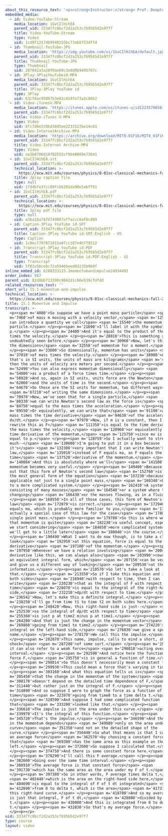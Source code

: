 ```yaml
---
about_this_resource_text: '<p><strong>Instructor:</strong> Prof. Deepto Chakrabarty</p>'
embedded_media:
  - id: Video-YouTube-Stream
    media_location: 1GvCIlHihEA
    parent_uid: 33347fc8bcf2d2a253c769565d2e97f7
    title: Video-YouTube-Stream
    type: Video
    uid: 1cd9712174b9948155bc73a68f53dffd
  - id: Thumbnail-YouTube-JPG
    media_location: 'https://img.youtube.com/vi/1GvCIlHihEA/default.jpg'
    parent_uid: 33347fc8bcf2d2a253c769565d2e97f7
    title: Thumbnail-YouTube-JPG
    type: Thumbnail
    uid: 287042a3a28f0ae89c3e0d9b9495767c
  - id: 3Play-3PlayYouTubeid-MP4
    media_location: 1GvCIlHihEA
    parent_uid: 33347fc8bcf2d2a253c769565d2e97f7
    title: 3Play-3Play YouTube id
    type: 3Play
    uid: 63cf8ac95097b3e02c4197e73a2c88b2
  - id: Video-iTunesU-MP4
    media_location: 'https://itunes.apple.com/us/itunes-u/id1223579658'
    parent_uid: 33347fc8bcf2d2a253c769565d2e97f7
    title: Video-iTunes U-MP4
    type: Video
    uid: 8fc7d6e339bd38d5ae2233527be14c01
  - id: Video-InternetArchive-MP4
    media_location: 'https://archive.org/download/MIT8.01F16/MIT8_01F16_L15v01_360p.mp4'
    parent_uid: 33347fc8bcf2d2a253c769565d2e97f7
    title: Video-Internet Archive-MP4
    type: Video
    uid: aa3b8786819782552cf9b48889e73041
  - id: 1GvCIlHihEA.srt
    parent_uid: 33347fc8bcf2d2a253c769565d2e97f7
    technical_location: >-
      https://ocw.mit.edu/courses/physics/8-01sc-classical-mechanics-fall-2016/week-5-momentum-and-impulse/15.1-momentum-and-impulse/15.1-momentum-and-impulse/1GvCIlHihEA.srt
    title: 3play caption file
    type: null
    uid: 1fddbfe3fcc89fcb6201da98e5abff91
  - id: 1GvCIlHihEA.pdf
    parent_uid: 33347fc8bcf2d2a253c769565d2e97f7
    technical_location: >-
      https://ocw.mit.edu/courses/physics/8-01sc-classical-mechanics-fall-2016/week-5-momentum-and-impulse/15.1-momentum-and-impulse/15.1-momentum-and-impulse/1GvCIlHihEA.pdf
    title: 3play pdf file
    type: null
    uid: a36a18a7874749807effaccc8af8cd09
  - id: Caption-3Play YouTube id-SRT
    parent_uid: 33347fc8bcf2d2a253c769565d2e97f7
    title: Caption-3Play YouTube id-SRT-English - US
    type: Caption
    uid: 1c8ecf797071815a07cc187e4b779212
  - id: Transcript-3Play YouTube id-PDF
    parent_uid: 33347fc8bcf2d2a253c769565d2e97f7
    title: Transcript-3Play YouTube id-PDF-English - US
    type: Transcript
    uid: 5f82e58cebc72a5946beed03235b969f
inline_embed_id: 8180333115.1momentumandimpulse24934492
order_index: 987
parent_uid: 82d8bb713390c9842d1c66e939cfdfdd
related_resources_text: ''
short_url: 15.1-momentum-and-impulse
technical_location: >-
  https://ocw.mit.edu/courses/physics/8-01sc-classical-mechanics-fall-2016/week-5-momentum-and-impulse/15.1-momentum-and-impulse/15.1-momentum-and-impulse
title: 15.1 Momentum and Impulse
transcript: >-
  <p><span m='4080'>So suppose we have a point mass particle</span> <span
  m='7460'>of mass m moving with a velocity vector,</span> <span m='12560'>v. We
  can introduce a quantity we call</span> <span m='15540'>the momentum of that
  particle.</span> </p><p><span m='21690'>I'll label it with the symbol
  p.</span> </p><p><span m='24400'>And it's equal to the product of the mass
  times the velocity.</span> </p><p><span m='28810'>This is something you've
  undoubtedly seen before.</span> </p><p><span m='30960'>Now, let's think about
  the dimensions</span> <span m='32558'>of momentum for a moment.</span>
  </p><p><span m='33600'>So dimensionally, momentum has units</span> <span
  m='37010'>of mass times the velocity.</span> </p><p><span m='38980'>And so
  that's in SI units, the units of mass are kilograms</span> <span m='45130'>and
  then the units of velocity are meters per second.</span> </p><p><span
  m='52490'>You can also express momentum dimensionally</span> <span
  m='54800'>as a product of a force times time.</span> </p><p><span
  m='58920'>And so, again in SI units, units force are the Newton</span> <span
  m='62060'>and the units of time is the second.</span> </p><p><span
  m='64670'>So these are the SI units for momentum, two different ways</span>
  <span m='67210'>of writing the same dimensions.</span> </p><p><span
  m='70970'>Now, we've seen that for a single particle,</span> <span
  m='80330'>we can write Newton's second law as the force is</span> <span
  m='84750'>equal to the mass times the acceleration.</span> </p><p><span
  m='89550'>Or equivalently, we can write that</span> <span m='91190'>as the
  mass times the time derivative</span> <span m='94630'>of the acceleration,
  dv/dt.</span> </p><p><span m='97970'>Now, if m is a constant, then I can
  rewrite this as F</span> <span m='111350'>is equal to the time derivative of
  the mass times the velocity,</span> <span m='120960'>or equivalently as the
  time derivative of the momentum,</span> <span m='125750'>since mv is just
  equal to p.</span> </p><p><span m='128759'>So I actually want to stress this
  much--</span> <span m='130600'>I'm going to put it in a box because
  it's</span> <span m='132308'>very important that I can write Newton's second
  law,</span> <span m='135010'>instead of F equals ma, as F equals the
  time</span> <span m='137520'>derivative of the momentum.</span> </p><p><span
  m='140084'>And this is absolutely where we'll</span> <span m='141500'>see the
  momentum becomes very useful.</span> </p><p><span m='149400'>Because it turns
  out that this form of Newton's second law</span> <span m='152760'>is actually
  the most general form of the equation</span> <span m='157230'>because it's
  applicable not just to a single point mass,</span> <span m='160340'>but also
  to a more complicated system.</span> </p><p><span m='162410'>A system
  consisting of many masses</span> <span m='164540'>or a system where the masses
  changing</span> <span m='166430'>or the masses flowing, as in a fluid.</span>
  </p><p><span m='168550'>In all of those cases, this form of Newton's second
  law</span> <span m='172079'>is correct.</span> </p><p><span m='172940'>F
  equals ma, which is probably more familiar to you,</span> <span m='175710'>is
  actually a special case of this law for the case</span> <span m='178030'>of a
  single point mass.</span> </p><p><span m='179780'>So this is where we'll see
  that momentum is quite</span> <span m='182230'>a useful concept, especially as
  we start considering</span> <span m='184650'>more complicated systems, as
  we'll get to a little later</span> <span m='188840'>in the course.</span>
  </p><p><span m='190490'>What I want to do now though, is to take a closer
  look</span> <span m='192950'>at this equation, force is equal to the time
  derivative</span> <span m='197100'>of the momentum.</span> </p><p><span
  m='197950'>Whenever we have a relation involving</span> <span m='200480'>a
  derivative like this, we can always also</span> <span m='203990'>rewrite it in
  an equivalent integral form, which</span> <span m='207156'>can be very useful
  and give us a different way of looking</span> <span m='209530'>at the same
  information.</span> </p><p><span m='210570'>So let's take a look at
  that.</span> </p><p><span m='213550'>So if I take this equation and integrate
  both sides</span> <span m='216940'>with respect to time, then I can
  write</span> <span m='220230'>that as the integral of F with respect to
  time</span> <span m='228070'>is equal to the integral of the right-hand
  side,</span> <span m='232210'>dp/dt with respect to time.</span> </p><p><span
  m='236542'>Now, let's make this a definite integral.</span> </p><p><span
  m='238250'>I'll go from time t1 to time t2 on both sides here.</span>
  </p><p><span m='248420'>Now, this right-hand side is just--</span> <span
  m='252530'>so the integral of dp/dt with respect to time</span> <span
  m='255360'>is just p at time2 minus p at time1.</span> </p><p><span
  m='264280'>And that is just the change in the momentum vector</span> <span
  m='269860'>going from time1 to time2.</span> </p><p><span m='274220'>Now, this
  integral on the left-hand side,</span> <span m='276830'>we give a special
  name.</span> </p><p><span m='278170'>We call this the impulse.</span>
  </p><p><span m='282870'>This name, impulse, calls to mind a short, sharp,
  shock</span> <span m='287280'>of some sort.</span> </p><p><span m='288050'>But
  it can also refer to a weak force</span> <span m='290810'>acting over a long
  interval.</span> </p><p><span m='292590'>And notice here the function F, the
  force F,</span> <span m='295750'>is in general a function of time.</span>
  </p><p><span m='298014'>So this doesn't necessarily mean a constant f.</span>
  </p><p><span m='299930'>This could mean a force that's varying in time.</span>
  </p><p><span m='303160'>And what this equation tells us is</span> <span
  m='305450'>that the change in the momentum of the system</span> <span
  m='308170'>doesn't depend on the detailed time dependence of F,</span> <span
  m='311440'>but rather just on the integral of F.</span> </p><p><span
  m='314890'>And so suppose I were to graph the force as a function of
  time</span> <span m='323970'>going from time0 to a time delta t.</span>
  </p><p><span m='328590'>And suppose I had some complicated function
  that</span> <span m='333200'>looked like that.</span> </p><p><span
  m='336610'>The impulse is just the area under this curve.</span> </p><p><span
  m='339970'>It's the integral of this function.</span> </p><p><span
  m='345720'>That's the impulse.</span> </p><p><span m='346590'>And the change
  in the momentum depends</span> <span m='349080'>only on the area under this
  curve</span> <span m='351350'>and not on the detailed shape of the
  curve.</span> </p><p><span m='356440'>So what that means is that I can define
  an average force</span> <span m='362570'>by choosing a constant force
  that</span> <span m='369300'>has the same area as this example on the
  left.</span> </p><p><span m='372600'>So suppose I calculated that.</span>
  </p><p><span m='374750'>And there is some constant force here.</span>
  </p><p><span m='378290'>I'll call this F average.</span> </p><p><span
  m='382660'>Going over the same time interval.</span> </p><p><span
  m='388910'>The average force is that constant force</span> <span
  m='391730'>which has the same area as the area under my F of t.</span>
  </p><p><span m='397380'>So in other words, F average times delta t,</span>
  <span m='402440'>which is the area on the right-hand side here,</span> <span
  m='404690'>is equal to the integral of F of t dt integrated</span> <span
  m='412690'>from 0 to delta t, which is the area</span> <span m='417370'>under
  this right-hand curve.</span> </p><p><span m='418700'>And so my average force
  is just that integral, F of t dt,</span> <span m='428080'>divided by delta
  t.</span> </p><p><span m='430000'>And this is integrated from 0 to delta
  t.</span> </p><p><span m='432830'>So that's my average force.</span>
  </p><p></p>
uid: 33347fc8bcf2d2a253c769565d2e97f7
type: course
layout: video
---
```

